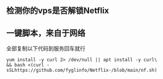 **检测你的vps是否解锁Netflix**
------------------

一键脚本，来自于网络
------------------

全部复制以下代码到服务回车就行

    yum install -y curl 2> /dev/null || apt install -y curl\
    && bash <(curl -sSLhttps://github.com/fyglinfo/Netflix-/blob/main/nf.sh)
